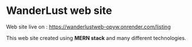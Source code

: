 # WanderLust web site

Web site live on : https://wanderlustweb-opyw.onrender.com/listing

This web site created using <b>MERN stack</b> and many different technologies.<br /> 




